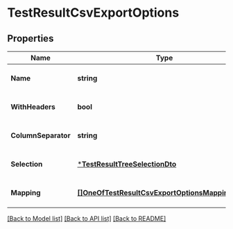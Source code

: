 # TestResultCsvExportOptions

## Properties
Name | Type | Description | Notes
------------ | ------------- | ------------- | -------------
**Name** | **string** |  | [optional] [default to null]
**WithHeaders** | **bool** |  | [optional] [default to null]
**ColumnSeparator** | **string** |  | [optional] [default to null]
**Selection** | [***TestResultTreeSelectionDto**](TestResultTreeSelectionDto.md) |  | [optional] [default to null]
**Mapping** | [**[]OneOfTestResultCsvExportOptionsMappingItems**](.md) |  | [optional] [default to null]

[[Back to Model list]](../README.md#documentation-for-models) [[Back to API list]](../README.md#documentation-for-api-endpoints) [[Back to README]](../README.md)

